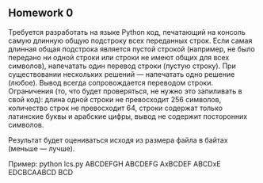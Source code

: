 ## Homework 0

Требуется разработать на языке Python код, печатающий на консоль самую длинную общую подстроку всех переданных строк. Если самая длинная общая подстрока является пустой строкой (например, не было передано ни одной строки или строки не имеют общих для всех символов), напечатать один перевод строки (пустую строку). При существовании нескольких решений — напечатать одно решение (любое). Вывод всегда сопровождается переводом строки. Ограничения (то, что будет проверяться, не нужно это запиливать в свой код): длина одной строки не превосходит 256 символов, количество строк не превосходит 64, строки содержат только латинские буквы и арабские цифры, вывод не содержит посторонних символов.

Результат будет оцениваться исходя из размера файла в байтах (меньше — лучше).

Пример:
python lcs.py ABCDEFGH ABCDEFG AxBCDEF ABCDxE EDCBCAABCD
BCD
